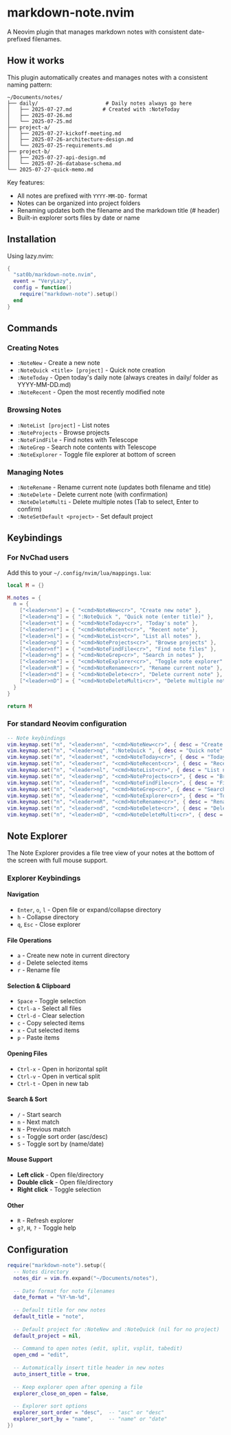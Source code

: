 # markdown-note.nvim

A Neovim plugin that manages markdown notes with consistent date-prefixed filenames.

## How it works

This plugin automatically creates and manages notes with a consistent naming pattern:

```
~/Documents/notes/
├── daily/                      # Daily notes always go here
│   ├── 2025-07-27.md          # Created with :NoteToday
│   ├── 2025-07-26.md
│   └── 2025-07-25.md
├── project-a/
│   ├── 2025-07-27-kickoff-meeting.md
│   ├── 2025-07-26-architecture-design.md
│   └── 2025-07-25-requirements.md
├── project-b/
│   ├── 2025-07-27-api-design.md
│   └── 2025-07-26-database-schema.md
└── 2025-07-27-quick-memo.md
```

Key features:
- All notes are prefixed with `YYYY-MM-DD-` format
- Notes can be organized into project folders
- Renaming updates both the filename and the markdown title (# header)
- Built-in explorer sorts files by date or name

## Installation

Using lazy.nvim:
```lua
{
  "sat0b/markdown-note.nvim",
  event = "VeryLazy",
  config = function()
    require("markdown-note").setup()
  end
}
```

## Commands

### Creating Notes
- `:NoteNew` - Create a new note
- `:NoteQuick <title> [project]` - Quick note creation
- `:NoteToday` - Open today's daily note (always creates in daily/ folder as YYYY-MM-DD.md)
- `:NoteRecent` - Open the most recently modified note

### Browsing Notes
- `:NoteList [project]` - List notes
- `:NoteProjects` - Browse projects
- `:NoteFindFile` - Find notes with Telescope
- `:NoteGrep` - Search note contents with Telescope
- `:NoteExplorer` - Toggle file explorer at bottom of screen

### Managing Notes
- `:NoteRename` - Rename current note (updates both filename and title)
- `:NoteDelete` - Delete current note (with confirmation)
- `:NoteDeleteMulti` - Delete multiple notes (Tab to select, Enter to confirm)
- `:NoteSetDefault <project>` - Set default project

## Keybindings

### For NvChad users

Add this to your `~/.config/nvim/lua/mappings.lua`:

```lua
local M = {}

M.notes = {
  n = {
    ["<leader>nn"] = { "<cmd>NoteNew<cr>", "Create new note" },
    ["<leader>nq"] = { ":NoteQuick ", "Quick note (enter title)" },
    ["<leader>nt"] = { "<cmd>NoteToday<cr>", "Today's note" },
    ["<leader>nr"] = { "<cmd>NoteRecent<cr>", "Recent note" },
    ["<leader>nl"] = { "<cmd>NoteList<cr>", "List all notes" },
    ["<leader>np"] = { "<cmd>NoteProjects<cr>", "Browse projects" },
    ["<leader>nf"] = { "<cmd>NoteFindFile<cr>", "Find note files" },
    ["<leader>ng"] = { "<cmd>NoteGrep<cr>", "Search in notes" },
    ["<leader>ne"] = { "<cmd>NoteExplorer<cr>", "Toggle note explorer" },
    ["<leader>nR"] = { "<cmd>NoteRename<cr>", "Rename current note" },
    ["<leader>nd"] = { "<cmd>NoteDelete<cr>", "Delete current note" },
    ["<leader>nD"] = { "<cmd>NoteDeleteMulti<cr>", "Delete multiple notes" },
  }
}

return M
```

### For standard Neovim configuration

```lua
-- Note keybindings
vim.keymap.set("n", "<leader>nn", "<cmd>NoteNew<cr>", { desc = "Create new note" })
vim.keymap.set("n", "<leader>nq", ":NoteQuick ", { desc = "Quick note" })
vim.keymap.set("n", "<leader>nt", "<cmd>NoteToday<cr>", { desc = "Today's note" })
vim.keymap.set("n", "<leader>nr", "<cmd>NoteRecent<cr>", { desc = "Recent note" })
vim.keymap.set("n", "<leader>nl", "<cmd>NoteList<cr>", { desc = "List notes" })
vim.keymap.set("n", "<leader>np", "<cmd>NoteProjects<cr>", { desc = "Browse projects" })
vim.keymap.set("n", "<leader>nf", "<cmd>NoteFindFile<cr>", { desc = "Find notes" })
vim.keymap.set("n", "<leader>ng", "<cmd>NoteGrep<cr>", { desc = "Search in notes" })
vim.keymap.set("n", "<leader>ne", "<cmd>NoteExplorer<cr>", { desc = "Toggle explorer" })
vim.keymap.set("n", "<leader>nR", "<cmd>NoteRename<cr>", { desc = "Rename note" })
vim.keymap.set("n", "<leader>nd", "<cmd>NoteDelete<cr>", { desc = "Delete current note" })
vim.keymap.set("n", "<leader>nD", "<cmd>NoteDeleteMulti<cr>", { desc = "Delete multiple notes" })
```

## Note Explorer

The Note Explorer provides a file tree view of your notes at the bottom of the screen with full mouse support.

### Explorer Keybindings

#### Navigation
- `Enter`, `o`, `l` - Open file or expand/collapse directory
- `h` - Collapse directory
- `q`, `Esc` - Close explorer

#### File Operations
- `a` - Create new note in current directory
- `d` - Delete selected items
- `r` - Rename file

#### Selection & Clipboard
- `Space` - Toggle selection
- `Ctrl-a` - Select all files
- `Ctrl-d` - Clear selection
- `c` - Copy selected items
- `x` - Cut selected items
- `p` - Paste items

#### Opening Files
- `Ctrl-x` - Open in horizontal split
- `Ctrl-v` - Open in vertical split
- `Ctrl-t` - Open in new tab

#### Search & Sort
- `/` - Start search
- `n` - Next match
- `N` - Previous match
- `s` - Toggle sort order (asc/desc)
- `S` - Toggle sort by (name/date)

#### Mouse Support
- **Left click** - Open file/directory
- **Double click** - Open file/directory
- **Right click** - Toggle selection

#### Other
- `R` - Refresh explorer
- `g?`, `H`, `?` - Toggle help

## Configuration

```lua
require("markdown-note").setup({
  -- Notes directory
  notes_dir = vim.fn.expand("~/Documents/notes"),
  
  -- Date format for note filenames
  date_format = "%Y-%m-%d",
  
  -- Default title for new notes
  default_title = "note",
  
  -- Default project for :NoteNew and :NoteQuick (nil for no project)
  default_project = nil,
  
  -- Command to open notes (edit, split, vsplit, tabedit)
  open_cmd = "edit",
  
  -- Automatically insert title header in new notes
  auto_insert_title = true,
  
  -- Keep explorer open after opening a file
  explorer_close_on_open = false,
  
  -- Explorer sort options
  explorer_sort_order = "desc",  -- "asc" or "desc"
  explorer_sort_by = "name",     -- "name" or "date"
})
```

